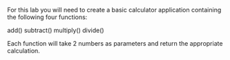 For this lab you will need to create a basic calculator application containing the following four functions:

add()
subtract()
multiply()
divide()

Each function will take 2 numbers as parameters and return the appropriate calculation.